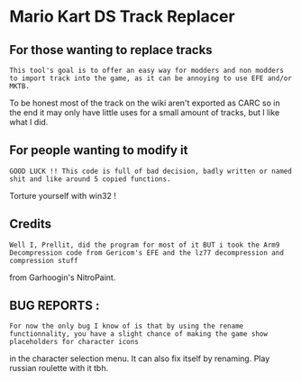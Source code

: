 # Mario Kart DS Track Replacer

## For those wanting to replace tracks

    This tool's goal is to offer an easy way for modders and non modders to import track into the game, as it can be annoying to use EFE and/or MKTB.

To be honest most of the track on the wiki aren't exported as CARC so in the end it may only have little uses for a small amount of tracks, but I like what I did.

## For people wanting to modify it

    GOOD LUCK !! This code is full of bad decision, badly written or named shit and like around 5 copied functions.

Torture yourself with win32 !

## Credits

    Well I, Prellit, did the program for most of it BUT i took the Arm9 Decompression code from Gericom's EFE and the lz77 decompression and compression stuff

from Garhoogin's NitroPaint.

## BUG REPORTS :

    For now the only bug I know of is that by using the rename functionnality, you have a slight chance of making the game show placeholders for character icons

in the character selection menu. It can also fix itself by renaming. Play russian roulette with it tbh.
